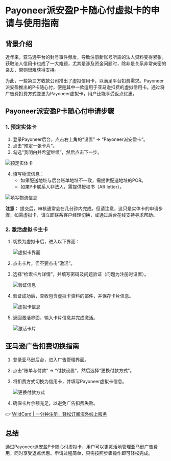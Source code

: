 # Payoneer派安盈P卡随心付虚拟卡的申请与使用指南

## 背景介绍

近年来，亚马逊平台的封号事件频发，导致注册新账号所需的法人资料变得紧张。获取法人信用卡也成了一大难题，尤其是涉及资金问题时，除非是关系非常亲密的亲友，否则很难获得支持。

为此，一些第三方收款公司推出了虚拟信用卡，以满足平台扣费需求。Payoneer派安盈推出的P卡随心付，便是其中一款适用于亚马逊扣费的虚拟信用卡。通过将广告费扣费方式变更为Payoneer虚拟卡，用户还能享受返点优惠。

## Payoneer派安盈P卡随心付申请步骤

### 1. 预定实体卡

1. 登录Payoneer后台，点击右上角的“设置” → “Payoneer派安盈卡”。
2. 点击“预定一张卡片”。
3. 勾选“我明白并希望继续”，然后点击下一步。

![预定实体卡](https://bbtdd.com/img/850761185471114.webp)

4. 填写物流信息：
   - 如果配送地址与后台账单地址不一致，需提供配送地址的POR。
   - 如果P卡联系人非法人，需提供授权书（AR letter）。

![填写物流信息](https://bbtdd.com/img/07898945537.webp)

**注意：** 提交后，审核通常会在几分钟内完成。但请注意，这只是实体卡的申请步骤，如需虚拟卡，请立即联系客户经理切换，或通过后台在线支持寻求帮助。

### 2. 激活虚拟卡主卡

1. 切换为虚拟卡后，进入以下界面：
   
   ![虚拟卡界面](https://bbtdd.com/img/92095024.webp)

2. 点击卡片，但不要点击“激活”。
3. 选择“检索卡片详情”，并填写密码及问题验证（问题为注册时设置）。

   ![验证信息](https://bbtdd.com/img/78112314.webp)

4. 验证成功后，查收包含虚拟卡资料的邮件，并保存卡片信息。

   ![虚拟卡信息](https://bbtdd.com/img/850952540362.webp)

5. 返回激活界面，输入卡片信息并完成激活。

   ![激活卡片](https://bbtdd.com/img/00358614146.webp)

## 亚马逊广告扣费切换指南

1. 登录亚马逊后台，进入广告管理界面。
2. 点击“账单与付款” → “付款设置”，然后选择“更换付款方式”。
3. 将扣费方式切换为信用卡，并填写Payoneer虚拟卡信息。

   ![更换付款方式](https://bbtdd.com/img/3413078568.webp)

4. 确保卡片余额充足，以避免广告扣费失败。

👉 [WildCard | 一分钟注册，轻松订阅海外线上服务](https://bbtdd.com/WildCard)

## 总结

通过Payoneer派安盈P卡随心付虚拟卡，用户可以更灵活地管理亚马逊广告费用，同时享受返点优惠。申请过程简单，只需按照步骤操作即可轻松完成。